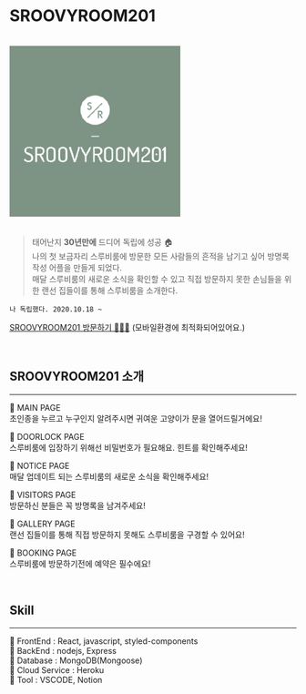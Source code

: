 # SROOVYROOM201

<br />

<img src="./client/public/sroovyroom201.png" width="300" />

<br />
<br />

> 태어난지 **30년만에** 드디어 독립에 성공 🏠  
> 나의 첫 보금자리 스루비룸에 방문한 모든 사람들의 흔적을 남기고 싶어 방명록 작성 어플을 만들게 되었다.  
> 매달 스루비룸의 새로운 소식을 확인할 수 있고 직접 방문하지 못한 손님들을 위한
> 랜선 집들이를 통해 스루비룸을 소개한다.

```
나 독립했다. 2020.10.18 ~
```

[SROOVYROOM201 방문하기 💁🏻‍♀️](https://sroovyroom201.herokuapp.com/) (모바일환경에 최적화되어있어요.)

<br />

## SROOVYROOM201 소개

---

🔸 MAIN PAGE  
초인종을 누르고 누구인지 알려주시면 귀여운 고양이가 문을 열어드릴거에요!

🔸 DOORLOCK PAGE  
스루비룸에 입장하기 위해선 비밀번호가 필요해요. 힌트를 확인해주세요!

🔸 NOTICE PAGE  
매달 업데이트 되는 스루비룸의 새로운 소식을 확인해주세요!

🔸 VISITORS PAGE  
방문하신 분들은 꼭 방명록을 남겨주세요!

🔸 GALLERY PAGE  
랜선 집들이를 통해 직접 방문하지 못해도 스루비룸을 구경할 수 있어요!

🔸 BOOKING PAGE  
스루비룸에 방문하기전에 예약은 필수에요!

<br>

## Skill

---

🔹 FrontEnd : React, javascript, styled-components  
🔹 BackEnd : nodejs, Express  
🔹 Database : MongoDB(Mongoose)  
🔹 Cloud Service : Heroku  
🔹 Tool : VSCODE, Notion
